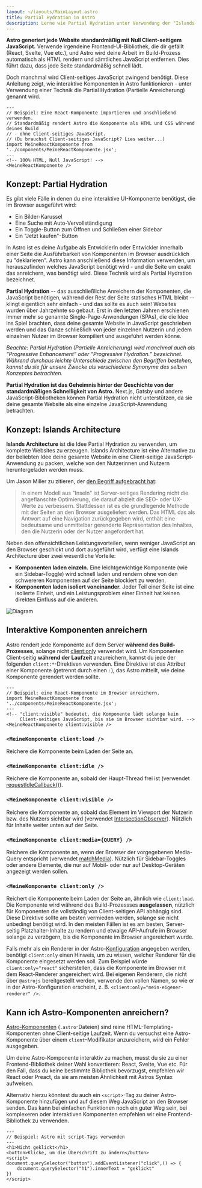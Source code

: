 ```yaml
---
layout: ~/layouts/MainLayout.astro
title: Partial Hydration in Astro
description: Lerne wie Partial Hydration unter Verwendung der "Islands-Architecture" in Astro funktioniert.
---
```


**Astro generiert jede Website standardmäßig mit Null Client-seitigem JavaScript.** Verwende irgendeine Frontend-UI-Bibliothek, die dir gefällt (React, Svelte, Vue etc.), und Astro wird deine Arbeit im Build-Prozess automatisch als HTML rendern und sämtliches JavaScript entfernen. Dies führt dazu, dass jede Seite standardmäßig schnell lädt.

Doch manchmal wird Client-seitiges JavaScript zwingend benötigt. Diese Anleitung zeigt, wie interaktive Komponenten in Astro funktionieren - unter Verwendung einer Technik die Partial Hydration (Partielle Anreicherung) genannt wird.

```astro
---
// Beispiel: Eine React-Komponente importieren und anschließend verwenden.
// Standardmäßig rendert Astro die Komponente als HTML und CSS während deines Build
// - ohne Client-seitiges JavaScript.
// (Du brauchst Client-seitiges JavaScript? Lies weiter...)
import MeineReactKomponente from '../components/MeineReactKomponente.jsx';
---
<!-- 100% HTML, Null JavaScript! -->
<MeineReactKomponente />
```

## Konzept: Partial Hydration

Es gibt viele Fälle in denen du eine interaktive UI-Komponente benötigst, die im Browser ausgeführt wird:

- Ein Bilder-Karussel
- Eine Suche mit Auto-Vervollständigung
- Ein Toggle-Button zum Öffnen und Schließen einer Sidebar
- Ein "Jetzt kaufen"-Button

In Astro ist es deine Aufgabe als Entwicklerin oder Entwickler innerhalb einer Seite die Ausführbarkeit von Komponenten im Browser ausdrücklich zu "deklarieren". Astro kann anschließend diese Information verwenden, um herauszufinden welches JavaScript benötigt wird - und die Seite um exakt das anreichern, was benötigt wird. Diese Technik wird als Partial Hydration bezeichnet.

**Partial Hydration** -- das ausschließliche Anreichern der Komponenten, die JavaScript benötigen, während der Rest der Seite statisches HTML bleibt -- klingt eigentlich sehr einfach - und das sollte es auch sein! Websites wurden über Jahrzehnte so gebaut. Erst in den letzten Jahren erschienen immer mehr so genannte Single-Page-Anwendungen (SPAs), die die Idee ins Spiel brachten, dass deine gesamte Website in JavaScript geschrieben werden und das Ganze schließlich von jeder einzelnen Nutzerin und jedem einzelnen Nutzer im Browser kompiliert und ausgeführt werden könne.

_Beachte: Partial Hydration (Partielle Anreicherung) wird manchmal auch als “Progressive Enhancement” oder “Progressive Hydration.” bezeichnet. Während durchaus leichte Unterschiede zwischen den Begriffen bestehen, kannst du sie für unsere Zwecke als verschiedene Synonyme des selben Konzeptes betrachten._

**Partial Hydration ist das Geheimnis hinter der Geschichte von der standardmäßigen Schnelligkeit von Astro.** Next.js, Gatsby und andere JavaScript-Bibliotheken können Partial Hydration nicht unterstützen, da sie deine gesamte Website als eine einzelne JavaScript-Anwendung betrachten.

## Konzept: Islands Architecture

**Islands Architecture** ist die Idee Partial Hydration zu verwenden, um komplette Websites zu erzeugen. Islands Architecture ist eine Alternative zu der beliebten Idee deine gesamte Website in eine Client-seitige JavaScript-Anwendung zu packen, welche von den Nutzerinnen und Nutzern heruntergeladen werden muss.

Um Jason Miller zu zitieren, der [den Begriff aufgebracht hat](https://jasonformat.com/islands-architecture/):

> In einem Modell aus "Inseln" ist Server-seitiges Rendering nicht die angeflanschte Optimierung, die darauf abzielt die SEO- oder UX-Werte zu verbessern. Stattdessen ist es die grundlegende Methode mit der Seiten an den Browser ausgeliefert werden. Das HTML das als Antwort auf eine Navigation zurückgegeben wird, enthält eine bedeutsame und unmittelbar gerenderte Repräsentation des Inhaltes, den die Nutzerin oder der Nutzer angefordert hat.

Neben den offensichtlichen Leistungsvorteilen, wenn weniger JavaScript an den Browser geschickt und dort ausgeführt wird, verfügt eine Islands Architecture über zwei wesentliche Vorteile:

- **Komponenten laden einzeln.** Eine leichtgewichtige Komponente (wie ein Sidebar-Toggle) wird schnell laden und rendern ohne von den schwereren Komponenten auf der Seite blockiert zu werden.
- **Komponenten laden isoliert voneinander.** Jeder Teil einer Seite ist eine isolierte Einheit, und ein Leistungsproblem einer Einheit hat keinen direkten Einfluss auf die anderen.

![Diagram](https://res.cloudinary.com/wedding-website/image/upload/v1596766231/islands-architecture-1.png)

## Interaktive Komponenten anreichern

Astro rendert jede Komponente auf dem Server **während des Build-Prozesses**, solange nicht [client:only](#mycomponent-clientonly-) verwendet wird. Um Komponenten Client-seitig **während der Laufzeit** anzureichern, kannst du jede der folgenden `client:*`-Direktiven verwenden. Eine Direktive ist das Attribut einer Komponente (getrennt durch einen `:`), das Astro mitteilt, wie deine Komponente gerendert werden sollte.

```astro
---
// Beispiel: eine React-Komponente im Browser anreichern.
import MeineReactKomponente from '../components/MeineReactKomponente.jsx';
---
<!-- "client:visible" bedeutet, die Komponente lädt solange kein
     Client-seitiges JavaScript, bis sie im Browser sichtbar wird. -->
<MeineReactKomponente client:visible />
```

### `<MeineKomponente client:load />`

Reichere die Komponente beim Laden der Seite an.

### `<MeineKomponente client:idle />`

Reichere die Komponente an, sobald der Haupt-Thread frei ist (verwendet [requestIdleCallback()][mdn-ric]).

### `<MeineKomponente client:visible />`

Reichere die Komponente an, sobald das Element im Viewport der Nutzerin bzw. des Nutzers sichtbar wird (verwendet [IntersectionObserver][mdn-io]). Nützlich für Inhalte weiter unten auf der Seite.

### `<MeineKomponente client:media={QUERY} />`

Reichere die Komponente an, wenn der Browser der vorgegebenen Media-Query entspricht (verwendet [matchMedia][mdn-mm]). Nützlich für Sidebar-Toggles oder andere Elemente, die nur auf Mobil- oder nur auf Desktop-Geräten angezeigt werden sollen.

### `<MeineKomponente client:only />`

Reichert die Komponente beim Laden der Seite an, ähnlich wie `client:load`. Die Komponente wird während des Build-Prozessses **ausgelassen**, nützlich für Komponenten die vollständig von Client-seitigen API abhängig sind. Diese Direktive sollte am besten vermieden werden, solange sie nicht unbedingt benötigt wird. In den meisten Fällen ist es am besten, Server-seitig Platzhalter-Inhalte zu rendern und etwaige API-Aufrufe im Browser solange zu verzögern, bis die Komponente im Browser angereichert wurde.

Falls mehr als ein Renderer in der Astro-[Konfiguration](/reference/configuration-reference) angegeben werden, benötigt `client:only` einen Hinweis, um zu wissen, welcher Renderer für die Komponente eingesetzt werden soll. Zum Beispiel würde `client:only="react"` sicherstellen, dass die Komponente im Browser mit dem React-Renderer angereichert wird. Bei eigenen Renderern, die nicht über `@astrojs` bereitgestellt werden, verwende den vollen Namen, so wie er in der Astro-Konfiguration erscheint, z. B. `<client:only="mein-eigener-renderer" />`.

## Kann ich Astro-Komponenten anreichern?

[Astro-Komponenten](./astro-components) (`.astro`-Dateien) sind reine HTML-Templating-Komponenten ohne Client-seitige Laufzeit. Wenn du versuchst eine Astro-Komponente über einem `client`-Modifikator anzureichern, wird ein Fehler ausgegeben.

Um deine Astro-Komponente interaktiv zu machen, musst du sie zu einer Frontend-Bibliothek deiner Wahl konvertieren: React, Svelte, Vue etc. Für den Fall, dass du keine bestimmte Bibliothek bevorzugst, empfehlen wir React oder Preact, da sie am meisten Ähnlichkeit mit Astros Syntax aufweisen.

Alternativ hierzu könntest du auch ein `<script>`-Tag zu deiner Astro-Komponente hinzufügen und auf diesem Weg JavaScript an den Browser senden. Das kann bei einfachen Funktionen noch ein guter Weg sein, bei komplexeren oder interaktiven Komponenten empfehlen wir eine Frontend-Bibliothek zu verwenden.

```astro
---
// Beispiel: Astro mit script-Tags verwenden
---
<h1>Nicht geklickt</h1>
<button>Klicke, um die Überschrift zu ändern</button>
<script>
document.querySelector("button").addEventListener("click",() => {
    document.querySelector("h1").innerText = "geklickt"
})
</script>
```

[mdn-io]: https://developer.mozilla.org/en-US/docs/Web/API/Intersection_Observer_API
[mdn-ric]: https://developer.mozilla.org/en-US/docs/Web/API/Window/requestIdleCallback
[mdn-mm]: https://developer.mozilla.org/en-US/docs/Web/API/Window/matchMedia
